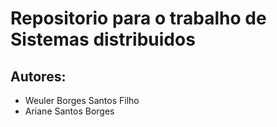 
<h1>Repositorio para o trabalho de Sistemas distribuidos</h1>
<h2> Autores: </h2>
<ul>
	<li> Weuler Borges Santos Filho</li>
	<li> Ariane Santos Borges </li>
</ul>